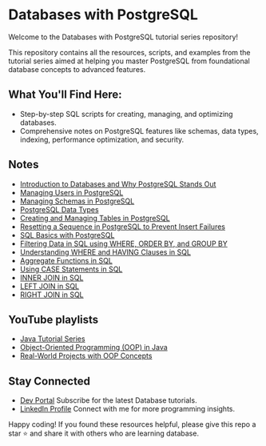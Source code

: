 # Databases with PostgreSQL
Welcome to the Databases with PostgreSQL tutorial series repository!

This repository contains all the resources, scripts, and examples from the tutorial series aimed at helping you master PostgreSQL 
from foundational database concepts to advanced features.

## What You'll Find Here:
* Step-by-step SQL scripts for creating, managing, and optimizing databases.
* Comprehensive notes on PostgreSQL features like schemas, data types, indexing, performance optimization, and security.

## Notes 
- [Introduction to Databases and Why PostgreSQL Stands Out](notes/introduction-to-databases.md)
- [Managing Users in PostgreSQL](notes/users.md)
- [Managing Schemas in PostgreSQL](notes/schemas.md)
- [PostgreSQL Data Types](notes/data-types.md)
- [Creating and Managing Tables in PostgreSQL](notes/tables.md)
- [Resetting a Sequence in PostgreSQL to Prevent Insert Failures](notes/resetting-sequence.md)
- [SQL Basics with PostgreSQL](notes/crud.md)
- [Filtering Data in SQL using WHERE, ORDER BY, and GROUP BY](notes/filtering.md)
- [Understanding WHERE and HAVING Clauses in SQL](notes/where-vs-having.md)
- [Aggregate Functions in SQL](notes/aggregate-functions.md)
- [Using CASE Statements in SQL](notes/case.md)
- [INNER JOIN in SQL](notes/inner-join.md)
- [LEFT JOIN in SQL](notes/left-join.md)
- [RIGHT JOIN in SQL](notes/right-join.md)

## YouTube playlists
* [Java Tutorial Series](https://www.youtube.com/playlist?list=PLKrxcqbQdCgZDkAiCs6uGFK7yzhFkjNJU)
* [Object-Oriented Programming (OOP) in Java](https://www.youtube.com/playlist?list=PLKrxcqbQdCgbF2t_O8w2Kjx0R7qYTA2XB)
* [Real-World Projects with OOP Concepts](https://www.youtube.com/playlist?list=PLKrxcqbQdCgaAtUObt11xA63eO7kx4Epj)

## Stay Connected
* [Dev Portal](https://www.youtube.com/@DevPortal2114)
Subscribe for the latest Database tutorials.
* [LinkedIn Profile](https://www.linkedin.com/in/nakul-mitra-microservices-spring-boot-java-postgresql/)
Connect with me for more programming insights.

Happy coding! If you found these resources helpful, please give this repo a star ⭐ and share it with others who are learning database.